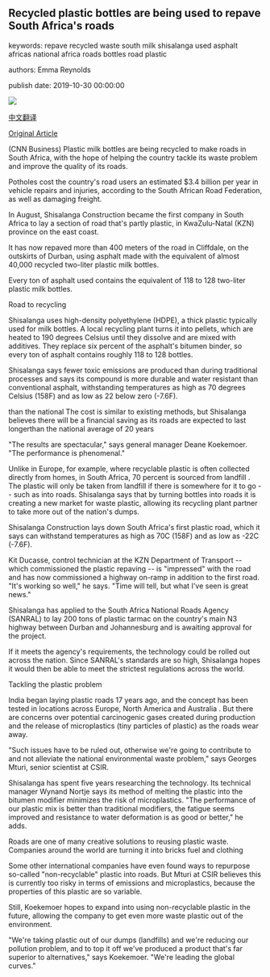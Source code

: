 ## Recycled plastic bottles are being used to repave South Africa's roads

keywords: repave recycled waste south milk shisalanga used asphalt africas national africa roads bottles road plastic

authors: Emma Reynolds

publish date: 2019-10-30 00:00:00

![](https://cdn.cnn.com/cnnnext/dam/assets/191023145100-shisalanga-2-super-tease.jpg)

[中文翻译](Recycled%20plastic%20bottles%20are%20being%20used%20to%20repave%20South%20Africa%27s%20roads_zh.md)

[Original Article](https://edition.cnn.com/2019/10/30/business/plastic-roads-in-south-africa-intl/index.html)

(CNN Business) Plastic milk bottles are being recycled to make roads in South Africa, with the hope of helping the country tackle its waste problem and improve the quality of its roads.

Potholes cost the country's road users an estimated $3.4 billion per year in vehicle repairs and injuries, according to the South African Road Federation, as well as damaging freight.

In August, Shisalanga Construction became the first company in South Africa to lay a section of road that's partly plastic, in KwaZulu-Natal (KZN) province on the east coast.

It has now repaved more than 400 meters of the road in Cliffdale, on the outskirts of Durban, using asphalt made with the equivalent of almost 40,000 recycled two-liter plastic milk bottles.

Every ton of asphalt used contains the equivalent of 118 to 128 two-liter plastic milk bottles.

Road to recycling

Shisalanga uses high-density polyethylene (HDPE), a thick plastic typically used for milk bottles. A local recycling plant turns it into pellets, which are heated to 190 degrees Celsius until they dissolve and are mixed with additives. They replace six percent of the asphalt's bitumen binder, so every ton of asphalt contains roughly 118 to 128 bottles.

Shisalanga says fewer toxic emissions are produced than during traditional processes and says its compound is more durable and water resistant than conventional asphalt, withstanding temperatures as high as 70 degrees Celsius (158F) and as low as 22 below zero (-7.6F).

than the national The cost is similar to existing methods, but Shisalanga believes there will be a financial saving as its roads are expected to last longerthan the national average of 20 years

"The results are spectacular," says general manager Deane Koekemoer. "The performance is phenomenal."

Unlike in Europe, for example, where recyclable plastic is often collected directly from homes, in South Africa, 70 percent is sourced from landfill . The plastic will only be taken from landfill if there is somewhere for it to go -- such as into roads. Shisalanga says that by turning bottles into roads it is creating a new market for waste plastic, allowing its recycling plant partner to take more out of the nation's dumps.

Shisalanga Construction lays down South Africa's first plastic road, which it says can withstand temperatures as high as 70C (158F) and as low as -22C (-7.6F).

Kit Ducasse, control technician at the KZN Department of Transport -- which commissioned the plastic repaving -- is "impressed" with the road and has now commissioned a highway on-ramp in addition to the first road. "It's working so well," he says. "Time will tell, but what I've seen is great news."

Shisalanga has applied to the South Africa National Roads Agency (SANRAL) to lay 200 tons of plastic tarmac on the country's main N3 highway between Durban and Johannesburg and is awaiting approval for the project.

If it meets the agency's requirements, the technology could be rolled out across the nation. Since SANRAL's standards are so high, Shisalanga hopes it would then be able to meet the strictest regulations across the world.

Tackling the plastic problem

India began laying plastic roads 17 years ago, and the concept has been tested in locations across Europe, North America and Australia . But there are concerns over potential carcinogenic gases created during production and the release of microplastics (tiny particles of plastic) as the roads wear away.

"Such issues have to be ruled out, otherwise we're going to contribute to and not alleviate the national environmental waste problem," says Georges Mturi, senior scientist at CSIR.

Shisalanga has spent five years researching the technology. Its technical manager Wynand Nortje says its method of melting the plastic into the bitumen modifier minimizes the risk of microplastics. "The performance of our plastic mix is better than traditional modifiers, the fatigue seems improved and resistance to water deformation is as good or better," he adds.

Roads are one of many creative solutions to reusing plastic waste. Companies around the world are turning it into bricks fuel and clothing

Some other international companies have even found ways to repurpose so-called "non-recyclable" plastic into roads. But Mturi at CSIR believes this is currently too risky in terms of emissions and microplastics, because the properties of this plastic are so variable.

Still, Koekemoer hopes to expand into using non-recyclable plastic in the future, allowing the company to get even more waste plastic out of the environment.

"We're taking plastic out of our dumps (landfills) and we're reducing our pollution problem, and to top it off we've produced a product that's far superior to alternatives," says Koekemoer. "We're leading the global curves."